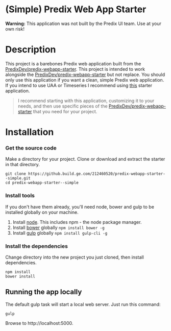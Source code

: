 # (Simple) Predix Web App Starter

**Warning:** This application was not built by the Predix UI team. Use at your own risk!

# Description
This project is a barebones Predix web application built from the [PredixDev/predix-webapp-starter](https://github.com/PredixDev/predix-webapp-starter). This project is intended to work alongside the [PredixDev/predix-webapp-starter](https://github.com/PredixDev/predix-webapp-starter) but not replace. You should only use this application if you want a clean, simple Predix web application. If you intend to use UAA or Timeseries I recommend using [this](https://github.com/PredixDev/predix-webapp-starter) starter application.

> I recommend starting with this application, customizing it to your needs, and then use specific pieces of the [PredixDev/predix-webapp-starter](https://github.com/PredixDev/predix-webapp-starter) that you need for your project.

# Installation
### Get the source code
Make a directory for your project.  Clone or download and extract the starter in that directory.
```
git clone https://github.build.ge.com/212460520/predix-webapp-starter--simple.git
cd predix-webapp-starter--simple
```

### Install tools
If you don't have them already, you'll need node, bower and gulp to be installed globally on your machine.  

1. Install [node](https://nodejs.org/en/download/).  This includes npm - the node package manager.  
2. Install [bower](https://bower.io/) globally `npm install bower -g`  
3. Install [gulp](http://gulpjs.com/) globally `npm install gulp-cli -g`  

### Install the dependencies
Change directory into the new project you just cloned, then install dependencies.
```
npm install
bower install
```
## Running the app locally
The default gulp task will start a local web server.  Just run this command:
```
gulp
```
Browse to http://localhost:5000.
